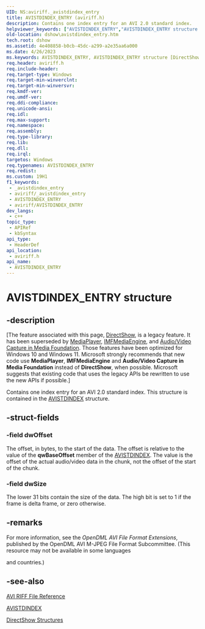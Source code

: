 ```yaml
---
UID: NS:aviriff._avistdindex_entry
title: AVISTDINDEX_ENTRY (aviriff.h)
description: Contains one index entry for an AVI 2.0 standard index.
helpviewer_keywords: ["AVISTDINDEX_ENTRY","AVISTDINDEX_ENTRY structure [DirectShow]","aviriff/AVISTDINDEX_ENTRY","dshow.avistdindex_entry"]
old-location: dshow\avistdindex_entry.htm
tech.root: dshow
ms.assetid: 4e408858-b0cb-45dc-a299-a2e35aa6a000
ms.date: 4/26/2023
ms.keywords: AVISTDINDEX_ENTRY, AVISTDINDEX_ENTRY structure [DirectShow], aviriff/AVISTDINDEX_ENTRY, dshow.avistdindex_entry
req.header: aviriff.h
req.include-header: 
req.target-type: Windows
req.target-min-winverclnt: 
req.target-min-winversvr: 
req.kmdf-ver: 
req.umdf-ver: 
req.ddi-compliance: 
req.unicode-ansi: 
req.idl: 
req.max-support: 
req.namespace: 
req.assembly: 
req.type-library: 
req.lib: 
req.dll: 
req.irql: 
targetos: Windows
req.typenames: AVISTDINDEX_ENTRY
req.redist: 
ms.custom: 19H1
f1_keywords:
 - _avistdindex_entry
 - aviriff/_avistdindex_entry
 - AVISTDINDEX_ENTRY
 - aviriff/AVISTDINDEX_ENTRY
dev_langs:
 - c++
topic_type:
 - APIRef
 - kbSyntax
api_type:
 - HeaderDef
api_location:
 - aviriff.h
api_name:
 - AVISTDINDEX_ENTRY
---
```


# AVISTDINDEX_ENTRY structure


## -description

\[The feature associated with this page, [DirectShow](/windows/win32/directshow/directshow), is a legacy feature. It has been superseded by [MediaPlayer](/uwp/api/Windows.Media.Playback.MediaPlayer), [IMFMediaEngine](/windows/win32/api/mfmediaengine/nn-mfmediaengine-imfmediaengine), and [Audio/Video Capture in Media Foundation](windows/win32/medfound/audio-video-capture-in-media-foundation). Those features have been optimized for Windows 10 and Windows 11. Microsoft strongly recommends that new code use **MediaPlayer**, **IMFMediaEngine** and **Audio/Video Capture in Media Foundation** instead of **DirectShow**, when possible. Microsoft suggests that existing code that uses the legacy APIs be rewritten to use the new APIs if possible.\]

Contains one index entry for an AVI 2.0 standard index. This structure is contained in the <a href="/previous-versions/windows/desktop/api/aviriff/ns-aviriff-avistdindex">AVISTDINDEX</a> structure.

## -struct-fields

### -field dwOffset

The offset, in bytes, to the start of the data. The offset is relative to the value of the <b>qwBaseOffset</b> member of the <a href="/previous-versions/windows/desktop/api/aviriff/ns-aviriff-avistdindex">AVISTDINDEX</a>. The value is the offset of the actual audio/video data in the chunk, not the offset of the start of the chunk.

### -field dwSize

The lower 31 bits contain the size of the data. The high bit is set to 1 if the frame is delta frame, or zero otherwise.

## -remarks

For more information, see the <i>OpenDML AVI File Format Extensions</i>, published by the OpenDML AVI M-JPEG File Format Subcommittee. (This resource may not be available in some languages 

and countries.)

## -see-also

<a href="/windows/desktop/DirectShow/avi-riff-file-reference">AVI RIFF File Reference</a>



<a href="/previous-versions/windows/desktop/api/aviriff/ns-aviriff-avistdindex">AVISTDINDEX</a>



<a href="/windows/desktop/DirectShow/directshow-structures">DirectShow Structures</a>